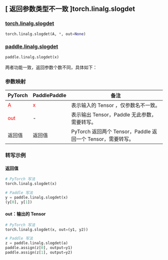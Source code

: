 ## [ 返回参数类型不一致 ]torch.linalg.slogdet
### [torch.linalg.slogdet](https://pytorch.org/docs/stable/generated/torch.linalg.slogdet.html#torch.linalg.slogdet)

```python
torch.linalg.slogdet(A, *, out=None)
```

### [paddle.linalg.slogdet](https://www.paddlepaddle.org.cn/documentation/docs/zh/develop/api/paddle/linalg/slogdet_cn.html#slogdet)

```python
paddle.linalg.slogdet(x)
```

两者功能一致，返回参数个数不同，具体如下：

### 参数映射

| PyTorch       | PaddlePaddle | 备注                                                   |
| ------------- | ------------ | ------------------------------------------------------ |
| <font color='red'> A </font> | <font color='red'> x </font> | 表示输入的 Tensor ，仅参数名不一致。  |
| <font color='red'> out </font> | - | 表示输出 Tensor，Paddle 无此参数，需要转写。  |
| 返回值 | 返回值 | PyTorch 返回两个 Tensor，Paddle 返回一个 Tensor，需要转写。  |


### 转写示例

#### 返回值
```python
# PyTorch 写法
torch.linalg.slogdet(x)

# Paddle 写法
y = paddle.linalg.slogdet(x)
(y[0], y[1])
```

#### out：输出的 Tensor
```python
# PyTorch 写法
torch.linalg.slogdet(x, out=(y1, y2))

# Paddle 写法
z = paddle.linalg.slogdet(a)
paddle.assign(z[0], output=y1)
paddle.assign(z[1], output=y2)
```
